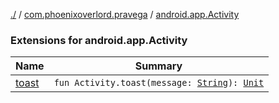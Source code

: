 [./](../../index.md) / [com.phoenixoverlord.pravega](../index.md) / [android.app.Activity](./index.md)

### Extensions for android.app.Activity

| Name | Summary |
|---|---|
| [toast](toast.md) | `fun Activity.toast(message: `[`String`](https://kotlinlang.org/api/latest/jvm/stdlib/kotlin/-string/index.html)`): `[`Unit`](https://kotlinlang.org/api/latest/jvm/stdlib/kotlin/-unit/index.html) |
